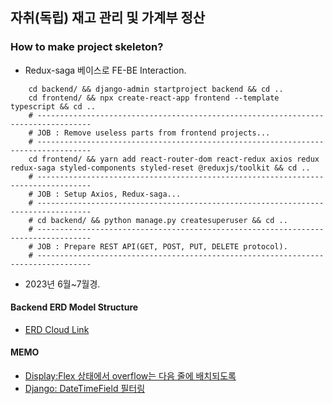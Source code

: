 ## 자취(독립) 재고 관리 및 가계부 정산

### How to make project skeleton?
- Redux-saga 베이스로 FE-BE Interaction.
```shell
    cd backend/ && django-admin startproject backend && cd ..   
    cd frontend/ && npx create-react-app frontend --template typescript && cd ..
    # ----------------------------------------------------------------------------------
    # JOB : Remove useless parts from frontend projects...
    # ----------------------------------------------------------------------------------
    cd frontend/ && yarn add react-router-dom react-redux axios redux redux-saga styled-components styled-reset @reduxjs/toolkit && cd ..   
    # ----------------------------------------------------------------------------------
    # JOB : Setup Axios, Redux-saga...
    # ----------------------------------------------------------------------------------
    # cd backend/ && python manage.py createsuperuser && cd ..
    # ----------------------------------------------------------------------------------
    # JOB : Prepare REST API(GET, POST, PUT, DELETE protocol).
    # ----------------------------------------------------------------------------------
```
- 2023년 6월~7월경.   



#### Backend ERD Model Structure
- [ERD Cloud Link](https://www.erdcloud.com/d/FicREAFG6x97kzDmw)
#### MEMO
- [Display:Flex 상태에서 overflow는 다음 줄에 배치되도록](https://stackoverflow.com/questions/62249771/how-can-i-make-my-flex-divs-overflow-to-the-next-line)
- [Django: DateTimeField 필터링](https://stackoverflow.com/questions/1317714/how-can-i-filter-a-date-of-a-datetimefield-in-django)
